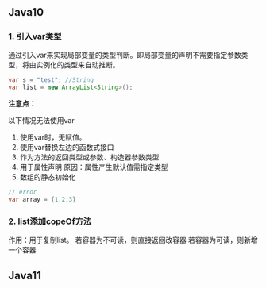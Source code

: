 #

## Java10

### 1. 引入var类型

通过引入var来实现局部变量的类型判断。即局部变量的声明不需要指定参数类型，将由实例化的类型来自动推断。

```java
var s = "test"; //String
var list = new ArrayList<String>();
```

<b type="h">注意点：</b>

以下情况无法使用var

1. 使用var时，无赋值。
2. 使用var替换左边的函数式接口
3. 作为方法的返回类型或参数、构造器参数类型
4. 用于属性声明
    原因：属性产生默认值需指定类型
5. 数组的静态初始化

```java
// error
var array = {1,2,3}
```

### 2. list添加copeOf方法

作用：用于复制list。
若容器为不可读，则直接返回改容器
若容器为可读，则新增一个容器

## Java11

